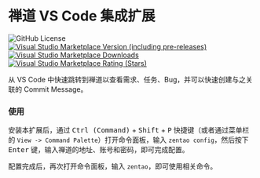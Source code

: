 # 禅道 VS Code 集成扩展

![GitHub License](https://img.shields.io/github/license/easysoft/zentao-vscode-integration) [![Visual Studio Marketplace Version (including pre-releases)](https://img.shields.io/visual-studio-marketplace/v/zentao.zentao?include_prereleases) ![Visual Studio Marketplace Downloads](https://img.shields.io/visual-studio-marketplace/d/zentao.zentao) ![Visual Studio Marketplace Rating (Stars)](https://img.shields.io/visual-studio-marketplace/stars/zentao.zentao)](https://marketplace.visualstudio.com/items?itemName=zentao.zentao)

从 VS Code 中快速跳转到禅道以查看需求、任务、Bug，并可以快速创建与之关联的 Commit Message。



### 使用

安装本扩展后，通过 <kbd>Ctrl (Command)</kbd> + <kbd>Shift</kbd> + <kbd>P</kbd> 快捷键（或者通过菜单栏的 `View -> Command Palette`）打开命令面板，输入 `zentao config`，然后按下 <kbd>Enter</kbd> 键，输入禅道的地址、账号和密码，即可完成配置。

配置完成后，再次打开命令面板，输入 `zentao`，即可使用相关命令。
